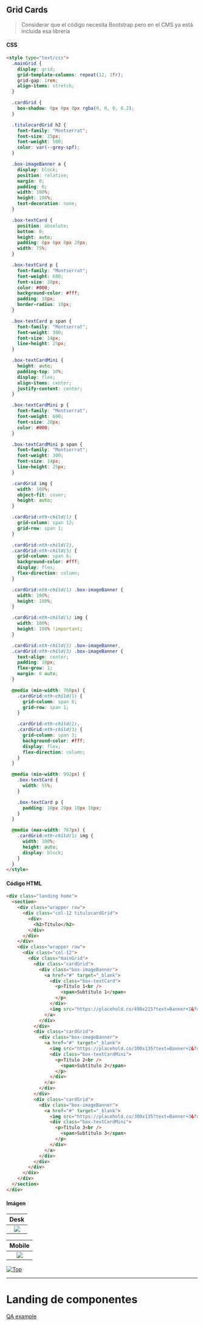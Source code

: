 <a name="inicio"></a>

## Grid Cards

> Considerar que el código necesita Bootstrap pero en el CMS ya está incluida esa librería


#### CSS

```html
<style type="text/css">
  .mainGrid {
    display: grid;
    grid-template-columns: repeat(12, 1fr);
    grid-gap: 1rem;
    align-items: stretch;
  }

  .cardGrid {
    box-shadow: 0px 0px 8px rgba(0, 0, 0, 0.2);
  }

  .titulocardGrid h2 {
    font-family: "Montserrat";
    font-size: 25px;
    font-weight: 500;
    color: var(--grey-spf);
  }

  .box-imageBanner a {
    display: block;
    position: relative;
    margin: 0;
    padding: 0;
    width: 100%;
    height: 100%;
    text-decoration: none;
  }

  .box-textCard {
    position: absolute;
    bottom: 0;
    height: auto;
    padding: 0px 0px 0px 20px;
    width: 75%;
  }

  .box-textCard p {
    font-family: "Montserrat";
    font-weight: 600;
    font-size: 20px;
    color: #000;
    background-color: #fff;
    padding: 10px;
    border-radius: 10px;
  }

  .box-textCard p span {
    font-family: "Montserrat";
    font-weight: 300;
    font-size: 14px;
    line-height: 25px;
  }

  .box-textCardMini {
    height: auto;
    padding-top: 10%;
    display: flex;
    align-items: center;
    justify-content: center;
  }

  .box-textCardMini p {
    font-family: "Montserrat";
    font-weight: 600;
    font-size: 20px;
    color: #000;
  }

  .box-textCardMini p span {
    font-family: "Montserrat";
    font-weight: 300;
    font-size: 14px;
    line-height: 25px;
  }

  .cardGrid img {
    width: 100%;
    object-fit: cover;
    height: auto;
  }

  .cardGrid:nth-child(1) {
    grid-column: span 12;
    grid-row: span 1;
  }

  .cardGrid:nth-child(2),
  .cardGrid:nth-child(3) {
    grid-column: span 6;
    background-color: #fff;
    display: flex;
    flex-direction: column;
  }

  .cardGrid:nth-child(1) .box-imageBanner {
    width: 100%;
    height: 100%;
  }

  .cardGrid:nth-child(1) img {
    width: 100%;
    height: 100% !important;
  }

  .cardGrid:nth-child(2) .box-imageBanner,
  .cardGrid:nth-child(3) .box-imageBanner {
    text-align: center;
    padding: 10px;
    flex-grow: 1;
    margin: 0 auto;
  }

  @media (min-width: 768px) {
    .cardGrid:nth-child(1) {
      grid-column: span 6;
      grid-row: span 1;
    }

    .cardGrid:nth-child(2),
    .cardGrid:nth-child(3) {
      grid-column: span 3;
      background-color: #fff;
      display: flex;
      flex-direction: column;
    }
  }

  @media (min-width: 992px) {
    .box-textCard {
      width: 55%;
    }

    .box-textCard p {
      padding: 10px 20px 10px 10px;
    }
  }

  @media (max-width: 767px) {
    .cardGrid:nth-child(1) img {
      width: 100%;
      height: auto;
      display: block;
    }
  }
</style>

```
#### Código HTML

```html
<div class="landing home">
  <section>
    <div class="wrapper row">
      <div class="col-12 titulocardGrid">
        <div>
          <h2>Título</h2>
        </div>
      </div>
    </div>
    <div class="wrapper row">
      <div class="col-12">
        <div class="mainGrid">
          <div class="cardGrid">
            <div class="box-imageBanner">
              <a href="#" target="_blank">
                <div class="box-textCard">
                  <p>Título 1<br />
                    <span>Subtítulo 1</span>
                  </p>
                </div>
                <img src="https://placehold.co/490x215?text=Banner+1&font=open+sans" alt="Banner 1" id="banner1" />
              </a>
            </div>
          </div>
          <div class="cardGrid">
            <div class="box-imageBanner">
              <a href="#" target="_blank">
                <img src="https://placehold.co/300x135?text=Banner+2&font=open+sans" alt="Banner 2" id="banner2" />
                <div class="box-textCardMini">
                  <p>Título 2<br />
                    <span>Subtítulo 2</span>
                  </p>
                </div>
              </a>
            </div>
          </div>
          <div class="cardGrid">
            <div class="box-imageBanner">
              <a href="#" target="_blank">
                <img src="https://placehold.co/300x135?text=Banner+3&font=open+sans" alt="Banner 3" id="banner3" />
                <div class="box-textCardMini">
                  <p>Título 3<br />
                    <span>Subtítulo 3</span>
                  </p>
                </div>
              </a>
            </div>
          </div>
        </div>
      </div>
    </div>
  </section>
</div>

```

#### Imágen

| Desk |
| :------------: |
| ![](https://raw.githubusercontent.com/edulosa83/Repositorio-de-componentes/main/Carrusel%20Estatico/_Evidencia/carruselEstaticoDesk.jpg?token=GHSAT0AAAAAACREDFZW7ZODACLTU4MASM6IZRAL6VA) |

| Mobile |
| :------------: |
| ![](https://raw.githubusercontent.com/edulosa83/Repositorio-de-componentes/main/Carrusel%20Estatico/_Evidencia/carruselEstaticoMobile.jpg?token=GHSAT0AAAAAACREDFZXEMHKMGPKWQOAPHPGZRAMBBA) |

[![Top](https://img.shields.io/badge/-Volver%20al%20principio-blue?style=for-the-badge&logoColor=white)](#inicio)

----

# Landing de componentes

[QA example](https://qas.ecommspf.com.mx/branding-jun22)